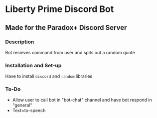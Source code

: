 # Liberty Prime Discord Bot
## Made for the Paradox+ Discord Server
### Description
Bot recieves command from user and spits out a random quote

### Installation and Set-up
Have to install `discord` and `random` libraries

### To-Do
* Allow user to call bot in "bot-chat" channel and have bot respond in "general"
* Text=to-speech
